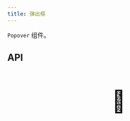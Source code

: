 ```yaml
---
title: 弹出框
---
```


`Popover` 组件。

## API

<div style="padding: 40px 0;font-size: 48px; text-align: center;">🚧</div>
